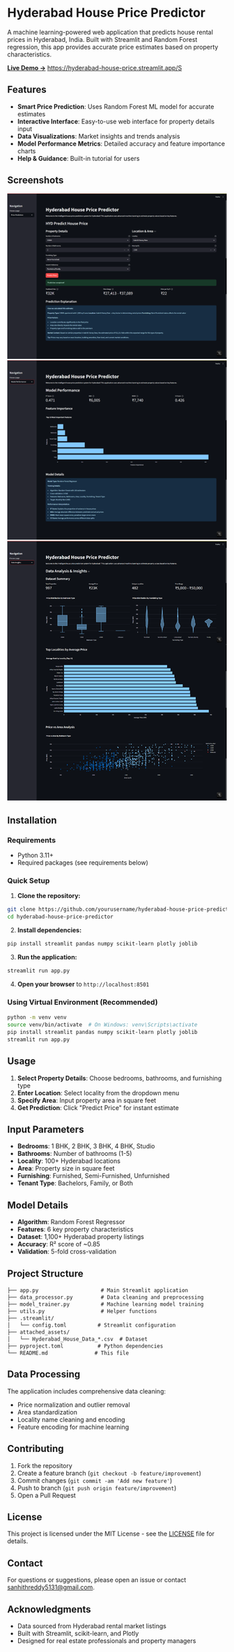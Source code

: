 # Hyderabad House Price Predictor

A machine learning-powered web application that predicts house rental prices in Hyderabad, India. Built with Streamlit and Random Forest regression, this app provides accurate price estimates based on property characteristics.

**[Live Demo →](https://hyderabad-house-price.streamlit.app/)** https://hyderabad-house-price.streamlit.app/S

## Features

- **Smart Price Prediction**: Uses Random Forest ML model for accurate estimates
- **Interactive Interface**: Easy-to-use web interface for property details input
- **Data Visualizations**: Market insights and trends analysis
- **Model Performance Metrics**: Detailed accuracy and feature importance charts
- **Help & Guidance**: Built-in tutorial for users

## Screenshots

![App Interface](images/screencapture1.png)
![App Interface](images/screencapture2.png)
![App Interface](images/screencapture3.png)
## Installation

### Requirements
- Python 3.11+
- Required packages (see requirements below)

### Quick Setup

1. **Clone the repository:**
```bash
git clone https://github.com/yourusername/hyderabad-house-price-predictor.git
cd hyderabad-house-price-predictor
```

2. **Install dependencies:**
```bash
pip install streamlit pandas numpy scikit-learn plotly joblib
```

3. **Run the application:**
```bash
streamlit run app.py
```

4. **Open your browser** to `http://localhost:8501`

### Using Virtual Environment (Recommended)

```bash
python -m venv venv
source venv/bin/activate  # On Windows: venv\Scripts\activate
pip install streamlit pandas numpy scikit-learn plotly joblib
streamlit run app.py
```

## Usage

1. **Select Property Details**: Choose bedrooms, bathrooms, and furnishing type
2. **Enter Location**: Select locality from the dropdown menu
3. **Specify Area**: Input property area in square feet
4. **Get Prediction**: Click "Predict Price" for instant estimate

## Input Parameters

- **Bedrooms**: 1 BHK, 2 BHK, 3 BHK, 4 BHK, Studio
- **Bathrooms**: Number of bathrooms (1-5)
- **Locality**: 100+ Hyderabad locations
- **Area**: Property size in square feet
- **Furnishing**: Furnished, Semi-Furnished, Unfurnished
- **Tenant Type**: Bachelors, Family, or Both

## Model Details

- **Algorithm**: Random Forest Regressor
- **Features**: 6 key property characteristics
- **Dataset**: 1,100+ Hyderabad property listings
- **Accuracy**: R² score of ~0.85
- **Validation**: 5-fold cross-validation

## Project Structure

```
├── app.py                    # Main Streamlit application
├── data_processor.py         # Data cleaning and preprocessing
├── model_trainer.py          # Machine learning model training
├── utils.py                  # Helper functions
├── .streamlit/
│   └── config.toml          # Streamlit configuration
├── attached_assets/
│   └── Hyderabad_House_Data_*.csv  # Dataset
├── pyproject.toml           # Python dependencies
└── README.md               # This file
```

## Data Processing

The application includes comprehensive data cleaning:
- Price normalization and outlier removal
- Area standardization
- Locality name cleaning and encoding
- Feature encoding for machine learning

## Contributing

1. Fork the repository
2. Create a feature branch (`git checkout -b feature/improvement`)
3. Commit changes (`git commit -am 'Add new feature'`)
4. Push to branch (`git push origin feature/improvement`)
5. Open a Pull Request

## License

This project is licensed under the MIT License - see the [LICENSE](LICENSE) file for details.

## Contact

For questions or suggestions, please open an issue or contact sanhithreddy5131@gmail.com.

## Acknowledgments

- Data sourced from Hyderabad rental market listings
- Built with Streamlit, scikit-learn, and Plotly
- Designed for real estate professionals and property managers
